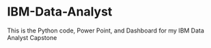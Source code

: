 # IBM-Data-Analyst
This is the Python code, Power Point, and Dashboard for my IBM Data Analyst Capstone
